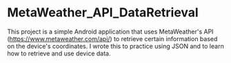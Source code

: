# MetaWeather_API_DataRetrieval

This project is a simple Android application that uses MetaWeather's API (https://www.metaweather.com/api/) to retrieve certain information
based on the device's coordinates. I wrote this to practice using JSON and to learn how to retrieve and use device data.
